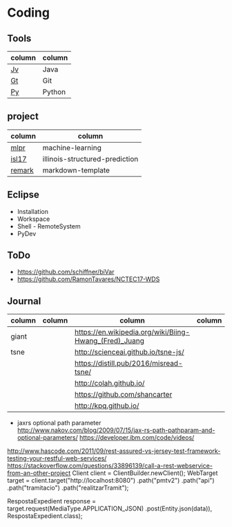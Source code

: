 
# Coding


## Tools

| column | column |
|--------|--------|
| [Jv](kXX/kJv) | Java |
| [Gt](kXX/kGt) | Git |
| [Py](kXX/kPy) | Python |

## project

| column | column |
|--------|--------|
| [mlpr](wk18/wk18core/src/ml/) | machine-learning |
| [isl17](wk18/wk18core/src/ml/isl17) | illinois-structured-prediction |
| [remark](wk18/wk18core/src/ml/README.html) | markdown-template |


## Eclipse

* Installation
* Workspace
* Shell - RemoteSystem
* PyDev



## ToDo
* https://github.com/schiffner/biVar
* https://github.com/RamonTavares/NCTEC17-WDS


## Journal


| column | column | column | column |
|--------|--------|--------|--------|
| giant | | https://en.wikipedia.org/wiki/Biing-Hwang_(Fred)_Juang |
| tsne | | http://scienceai.github.io/tsne-js/ |
|      | | https://distill.pub/2016/misread-tsne/ |
| | | http://colah.github.io/ |
| | | https://github.com/shancarter |
| | | http://kpq.github.io/ |


* jaxrs
optional path parameter
http://www.nakov.com/blog/2009/07/15/jax-rs-path-pathparam-and-optional-parameters/
https://developer.ibm.com/code/videos/


http://www.hascode.com/2011/09/rest-assured-vs-jersey-test-framework-testing-your-restful-web-services/
https://stackoverflow.com/questions/33896139/call-a-rest-webservice-from-an-other-project
Client client = ClientBuilder.newClient();
WebTarget target = client.target("http://localhost:8080")
                         .path("pmtv2")
                         .path("api")
                         .path("tramitacio")
                         .path("realitzarTramit");

RespostaExpedient response = target.request(MediaType.APPLICATION_JSON)
                                   .post(Entity.json(data)), RespostaExpedient.class);
